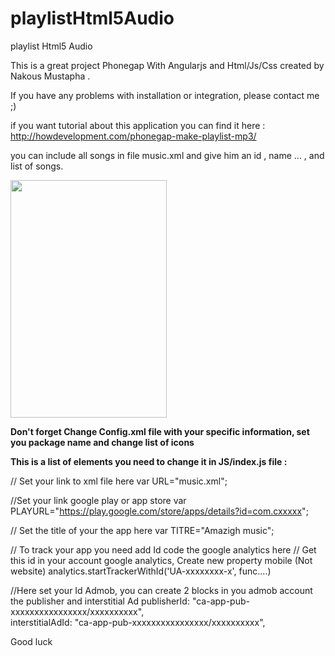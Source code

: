 # playlistHtml5Audio
playlist Html5 Audio


This is a great project Phonegap  With Angularjs and Html/Js/Css created by Nakous Mustapha .

If you have any problems with installation or integration, please contact me ;)

if you want tutorial about this application you can find it here :
http://howdevelopment.com/phonegap-make-playlist-mp3/

you can include all songs in file music.xml and give him an id , name ... , and list of songs.

<img class="aligncenter wp-image-80" src="http://howdevelopment.com/wp-content/uploads/2017/02/Capture-d’écran-2017-02-09-à-19.03.55-168x300.png" height="380" width="250">

<b>Don't forget Change Config.xml file with your specific information, set you package name and change list of icons</b>

<b>This is a list of elements you  need to change it in JS/index.js file :</b>

// Set your link to xml file here
var URL="music.xml";

//Set your link google play or app store 
var PLAYURL="https://play.google.com/store/apps/details?id=com.cxxxxx";

// Set the title of your the app here 
 var TITRE="Amazigh music";

// To track your app you need add Id code the google analytics here 
// Get this id in your account google analytics, Create new property mobile (Not website)
analytics.startTrackerWithId('UA-xxxxxxxx-x', func....)

//Here set your Id Admob, you can create 2 blocks in you admob account the publisher and interstitial Ad 
publisherId:          "ca-app-pub-xxxxxxxxxxxxxxxx/xxxxxxxxxx",  
interstitialAdId:     "ca-app-pub-xxxxxxxxxxxxxxxx/xxxxxxxxxx",


Good luck
